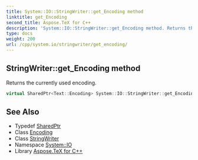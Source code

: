 ```yaml
---
title: System::IO::StringWriter::get_Encoding method
linktitle: get_Encoding
second_title: Aspose.TeX for C++
description: 'System::IO::StringWriter::get_Encoding method. Returns the currently used encoding in C++.'
type: docs
weight: 200
url: /cpp/system.io/stringwriter/get_encoding/
---
```

## StringWriter::get_Encoding method


Returns the currently used encoding.

```cpp
virtual SharedPtr<Text::Encoding> System::IO::StringWriter::get_Encoding() override
```

## See Also

* Typedef [SharedPtr](../../../system/sharedptr/)
* Class [Encoding](../../../system.text/encoding/)
* Class [StringWriter](../)
* Namespace [System::IO](../../)
* Library [Aspose.TeX for C++](../../../)
